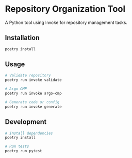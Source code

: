 # Repository Organization Tool

A Python tool using Invoke for repository management tasks.

## Installation

```bash
poetry install
```

## Usage

```bash
# Validate repository
poetry run invoke validate

# Argo CMP
poetry run invoke argo-cmp

# Generate code or config
poetry run invoke generate
```

## Development

```bash
# Install dependencies
poetry install

# Run tests
poetry run pytest
```
